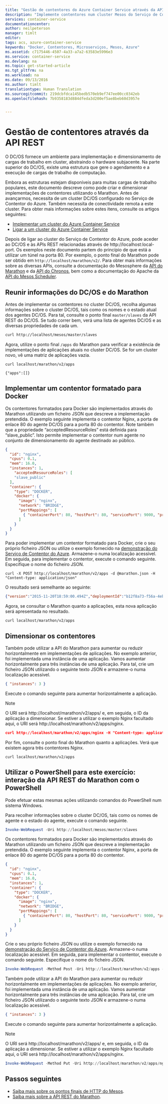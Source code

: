 ```yaml
---
title: "Gestão de contentores do Azure Container Service através da API REST | Microsoft Docs"
description: "Implemente contentores num cluster Mesos do Serviço de Contentor do Azure utilizando a API REST do Marathon."
services: container-service
documentationcenter: 
author: neilpeterson
manager: timlt
editor: 
tags: acs, azure-container-service
keywords: "Docker, Contentores, Microserviços, Mesos, Azure"
ms.assetid: c7175446-4507-4a33-a7a2-63583e5996e3
ms.service: container-service
ms.devlang: na
ms.topic: get-started-article
ms.tgt_pltfrm: na
ms.workload: na
ms.date: 09/13/2016
ms.author: timlt
translationtype: Human Translation
ms.sourcegitcommit: 219dcbfdca145bedb570eb9ef747ee00cc0342eb
ms.openlocfilehash: 7b9358183d884dfeda3d200ef5ae8beb60d3957e


---
```

# <a name="container-management-through-the-rest-api"></a>Gestão de contentores através da API REST
O DC/OS fornece um ambiente para implementação e dimensionamento de cargas de trabalho em cluster, abstraindo o hardware subjacente. Na parte superior do DC/OS, existe uma estrutura que gere o agendamento e a execução de cargas de trabalho de computação.

Embora as estruturas estejam disponíveis para muitas cargas de trabalho populares, este documento descreve como pode criar e dimensionar implementações de contentores utilizando o Marathon. Antes de avançarmos, necessita de um cluster DC/OS configurado no Serviço de Contentor do Azure. Também necessita de conectividade remota a este cluster. Para obter mais informações sobre estes itens, consulte os artigos seguintes:

* [Implementar um cluster do Azure Container Service](container-service-deployment.md)
* [Ligar a um cluster do Azure Container Service](container-service-connect.md)

Depois de ligar ao cluster do Serviço de Contentor do Azure, pode aceder ao DC/OS e às APIs REST relacionadas através de http://localhost:local-port. Os exemplos neste documento partem do princípio de que está a utilizar um túnel na porta 80. Por exemplo, o ponto final do Marathon pode ser obtido em `http://localhost/marathon/v2/`. Para obter mais informações sobre as diversas APIs, consulte a documentação do Mesosphere da [API do Marathon](https://mesosphere.github.io/marathon/docs/rest-api.html) e da [API do Chronos](https://mesos.github.io/chronos/docs/api.html), bem como a documentação do Apache da [API do Mesos Scheduler](http://mesos.apache.org/documentation/latest/scheduler-http-api/).

## <a name="gather-information-from-dcos-and-marathon"></a>Reunir informações do DC/OS e do Marathon
Antes de implementar os contentores no cluster DC/OS, recolha algumas informações sobre o cluster DC/OS, tais como os nomes e o estado atual dos agentes DC/OS. Para tal, consulte o ponto final `master/slaves` da API REST do DC/OS. Se tudo correr bem, verá uma lista de agentes DC/OS e as diversas propriedades de cada um.

```bash
curl http://localhost/mesos/master/slaves
```

Agora, utilize o ponto final `/apps` do Marathon para verificar a existência de implementações de aplicações atuais no cluster DC/OS. Se for um cluster novo, vê uma matriz de aplicações vazia.

```
curl localhost/marathon/v2/apps

{"apps":[]}
```

## <a name="deploy-a-dockerformatted-container"></a>Implementar um contentor formatado para Docker
Os contentores formatados para Docker são implementados através do Marathon utilizando um ficheiro JSON que descreve a implementação pretendida. O exemplo seguinte implementa o contentor Nginx, a porta de enlace 80 do agente DC/OS para a porta 80 do contentor. Note também que a propriedade “acceptedResourceRoles” está definida para “slave_public”. Isto permite implementar o contentor num agente no conjunto de dimensionamento do agente destinado ao público.

```json
{
  "id": "nginx",
  "cpus": 0.1,
  "mem": 16.0,
  "instances": 1,
    "acceptedResourceRoles": [
    "slave_public"
  ],
  "container": {
    "type": "DOCKER",
    "docker": {
      "image": "nginx",
      "network": "BRIDGE",
      "portMappings": [
        { "containerPort": 80, "hostPort": 80, "servicePort": 9000, "protocol": "tcp" }
      ]
    }
  }
}
```

Para poder implementar um contentor formatado para Docker, crie o seu próprio ficheiro JSON ou utilize o exemplo fornecido na [demonstração do Serviço de Contentor do Azure](https://raw.githubusercontent.com/rgardler/AzureDevTestDeploy/master/marathon/marathon.json). Armazene-o numa localização acessível. Em seguida, para implementar o contentor, execute o comando seguinte. Especifique o nome do ficheiro JSON.

```
curl -X POST http://localhost/marathon/v2/apps -d @marathon.json -H "Content-type: application/json"
```

O resultado será semelhante ao seguinte:

```json
{"version":"2015-11-20T18:59:00.494Z","deploymentId":"b12f8a73-f56a-4eb1-9375-4ac026d6cdec"}
```

Agora, se consultar o Marathon quanto a aplicações, esta nova aplicação será apresentada no resultado.

```
curl localhost/marathon/v2/apps
```

## <a name="scale-your-containers"></a>Dimensionar os contentores
Também pode utilizar a API do Marathon para aumentar ou reduzir horizontalmente em implementações de aplicações. No exemplo anterior, foi implementada uma instância de uma aplicação. Vamos aumentar horizontalmente para três instâncias de uma aplicação. Para tal, crie um ficheiro JSON utilizando o seguinte texto JSON e armazene-o numa localização acessível.

```json
{ "instances": 3 }
```

Execute o comando seguinte para aumentar horizontalmente a aplicação.

> [!NOTE]
> O URI será http://localhost/marathon/v2/apps/ e, em seguida, o ID da aplicação a dimensionar. Se estiver a utilizar o exemplo Nginx facultado aqui, o URI será http://localhost/marathon/v2/apps/nginx.
> 
> 

```json
curl http://localhost/marathon/v2/apps/nginx -H "Content-type: application/json" -X PUT -d @scale.json
```

Por fim, consulte o ponto final do Marathon quanto a aplicações. Verá que existem agora três contentores Nginx.

```
curl localhost/marathon/v2/apps
```

## <a name="use-powershell-for-this-exercise-marathon-rest-api-interaction-with-powershell"></a>Utilizar o PowerShell para este exercício: interação da API REST do Marathon com o PowerShell
Pode efetuar estas mesmas ações utilizando comandos do PowerShell num sistema Windows.

Para recolher informações sobre o cluster DC/OS, tais como os nomes de agente e o estado do agente, execute o comando seguinte.

```powershell
Invoke-WebRequest -Uri http://localhost/mesos/master/slaves
```

Os contentores formatados para Docker são implementados através do Marathon utilizando um ficheiro JSON que descreve a implementação pretendida. O exemplo seguinte implementa o contentor Nginx, a porta de enlace 80 do agente DC/OS para a porta 80 do contentor.

```json
{
  "id": "nginx",
  "cpus": 0.1,
  "mem": 16.0,
  "instances": 1,
  "container": {
    "type": "DOCKER",
    "docker": {
      "image": "nginx",
      "network": "BRIDGE",
      "portMappings": [
        { "containerPort": 80, "hostPort": 80, "servicePort": 9000, "protocol": "tcp" }
      ]
    }
  }
}
```

Crie o seu próprio ficheiro JSON ou utilize o exemplo fornecido na [demonstração do Serviço de Contentor do Azure](https://raw.githubusercontent.com/rgardler/AzureDevTestDeploy/master/marathon/marathon.json). Armazene-o numa localização acessível. Em seguida, para implementar o contentor, execute o comando seguinte. Especifique o nome do ficheiro JSON.

```powershell
Invoke-WebRequest -Method Post -Uri http://localhost/marathon/v2/apps -ContentType application/json -InFile 'c:\marathon.json'
```

Também pode utilizar a API do Marathon para aumentar ou reduzir horizontalmente em implementações de aplicações. No exemplo anterior, foi implementada uma instância de uma aplicação. Vamos aumentar horizontalmente para três instâncias de uma aplicação. Para tal, crie um ficheiro JSON utilizando o seguinte texto JSON e armazene-o numa localização acessível.

```json
{ "instances": 3 }
```

Execute o comando seguinte para aumentar horizontalmente a aplicação.

> [!NOTE]
> O URI será http://localhost/marathon/v2/apps/ e, em seguida, o ID da aplicação a dimensionar. Se estiver a utilizar o exemplo Nginx facultado aqui, o URI será http://localhost/marathon/v2/apps/nginx.
> 
> 

```powershell
Invoke-WebRequest -Method Put -Uri http://localhost/marathon/v2/apps/nginx -ContentType application/json -InFile 'c:\scale.json'
```

## <a name="next-steps"></a>Passos seguintes
* [Saiba mais sobre os pontos finais de HTTP do Mesos](http://mesos.apache.org/documentation/latest/endpoints/).
* [Saiba mais sobre a API REST do Marathon](https://mesosphere.github.io/marathon/docs/rest-api.html).




<!--HONumber=Nov16_HO2-->


